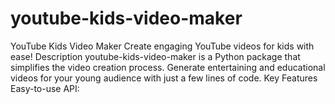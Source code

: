# youtube-kids-video-maker
YouTube Kids Video Maker Create engaging YouTube videos for kids with ease! Description youtube-kids-video-maker is a Python package that simplifies the video creation process. Generate entertaining and educational videos for your young audience with just a few lines of code. Key Features Easy-to-use API: 
